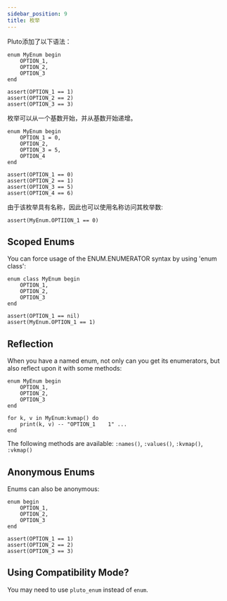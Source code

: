```yaml
---
sidebar_position: 9
title: 枚举 
---
```

Pluto添加了以下语法：
```pluto
enum MyEnum begin
	OPTION_1,
	OPTION_2,
	OPTION_3
end

assert(OPTION_1 == 1)
assert(OPTION_2 == 2)
assert(OPTION_3 == 3)
```

枚举可以从一个基数开始，并从基数开始递增。 
```pluto
enum MyEnum begin
	OPTION_1 = 0,
	OPTION_2,
	OPTION_3 = 5,
	OPTION_4
end

assert(OPTION_1 == 0)
assert(OPTION_2 == 1)
assert(OPTION_3 == 5)
assert(OPTION_4 == 6)
```
由于该枚举具有名称，因此也可以使用名称访问其枚举数: 
```pluto
assert(MyEnum.OPTIION_1 == 0)
```

## Scoped Enums
You can force usage of the ENUM.ENUMERATOR syntax by using 'enum class':
```pluto
enum class MyEnum begin
	OPTION_1,
	OPTION_2,
	OPTION_3
end

assert(OPTION_1 == nil)
assert(MyEnum.OPTION_1 == 1)
```

## Reflection
When you have a named enum, not only can you get its enumerators, but also reflect upon it with some methods:
```pluto
enum MyEnum begin
	OPTION_1,
	OPTION_2,
	OPTION_3
end

for k, v in MyEnum:kvmap() do
	print(k, v) -- "OPTION_1	1" ...
end
```
The following methods are available: `:names()`, `:values()`, `:kvmap()`, `:vkmap()`

## Anonymous Enums
Enums can also be anonymous:
```pluto
enum begin
	OPTION_1,
	OPTION_2,
	OPTION_3
end

assert(OPTION_1 == 1)
assert(OPTION_2 == 2)
assert(OPTION_3 == 3)
```

## Using Compatibility Mode?
You may need to use `pluto_enum` instead of `enum`.
